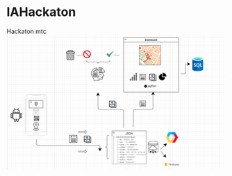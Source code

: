 # IAHackaton
Hackaton mtc
![Aquí la descripción de la imagen por si no carga](https://github.com/elextor/IAHackaton/blob/main/diagrama.png)
